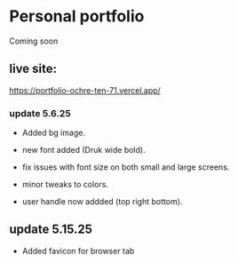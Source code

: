 # Personal portfolio

 Coming soon

## live site:

https://portfolio-ochre-ten-71.vercel.app/

### update 5.6.25

- Added bg image.

- new font added (Druk wide bold).

- fix issues with font size on both small and large screens.

- minor tweaks to colors.

- user handle now addded (top right bottom).

## update 5.15.25

- Added favicon for browser tab
